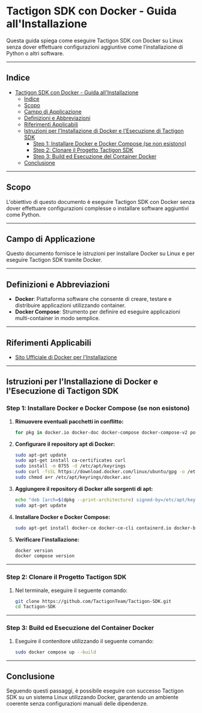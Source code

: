# Tactigon SDK con Docker - Guida all'Installazione

Questa guida spiega come eseguire Tactigon SDK con Docker su Linux senza dover effettuare configurazioni aggiuntive come l’installazione di Python o altri software.

---

## Indice
- [Tactigon SDK con Docker - Guida all'Installazione](#tactigon-sdk-con-docker---guida-allinstallazione)
  - [Indice](#indice)
  - [Scopo](#scopo)
  - [Campo di Applicazione](#campo-di-applicazione)
  - [Definizioni e Abbreviazioni](#definizioni-e-abbreviazioni)
  - [Riferimenti Applicabili](#riferimenti-applicabili)
  - [Istruzioni per l'Installazione di Docker e l'Esecuzione di Tactigon SDK](#istruzioni-per-linstallazione-di-docker-e-lesecuzione-di-tactigon-sdk)
    - [Step 1: Installare Docker e Docker Compose (se non esistono)](#step-1-installare-docker-e-docker-compose-se-non-esistono)
    - [Step 2: Clonare il Progetto Tactigon SDK](#step-2-clonare-il-progetto-tactigon-sdk)
    - [Step 3: Build ed Esecuzione del Container Docker](#step-3-build-ed-esecuzione-del-container-docker)
  - [Conclusione](#conclusione)

---

## Scopo
L'obiettivo di questo documento è eseguire Tactigon SDK con Docker senza dover effettuare configurazioni complesse o installare software aggiuntivi come Python.

---

## Campo di Applicazione
Questo documento fornisce le istruzioni per installare Docker su Linux e per eseguire Tactigon SDK tramite Docker.

---

## Definizioni e Abbreviazioni
- **Docker**: Piattaforma software che consente di creare, testare e distribuire applicazioni utilizzando container.  
- **Docker Compose**: Strumento per definire ed eseguire applicazioni multi-container in modo semplice.

---

## Riferimenti Applicabili
- [Sito Ufficiale di Docker per l'Installazione](https://docs.docker.com/get-docker/)

---

## Istruzioni per l'Installazione di Docker e l'Esecuzione di Tactigon SDK

### Step 1: Installare Docker e Docker Compose (se non esistono)

1. **Rimuovere eventuali pacchetti in conflitto:**

   ```bash
   for pkg in docker.io docker-doc docker-compose docker-compose-v2 podman-docker containerd runc; do sudo apt-get remove $pkg; done
   ```

2. **Configurare il repository apt di Docker:**

   ```bash
   sudo apt-get update
   sudo apt-get install ca-certificates curl
   sudo install -m 0755 -d /etc/apt/keyrings
   sudo curl -fsSL https://download.docker.com/linux/ubuntu/gpg -o /etc/apt/keyrings/docker.asc
   sudo chmod a+r /etc/apt/keyrings/docker.asc
   ```

3. **Aggiungere il repository di Docker alle sorgenti di apt:**

   ```bash
   echo "deb [arch=$(dpkg --print-architecture) signed-by=/etc/apt/keyrings/docker.asc] https://download.docker.com/linux/ubuntu $(. /etc/os-release && echo "$VERSION_CODENAME") stable" | sudo tee /etc/apt/sources.list.d/docker.list > /dev/null
   sudo apt-get update
   ```

4. **Installare Docker e Docker Compose:**

   ```bash
   sudo apt-get install docker-ce docker-ce-cli containerd.io docker-buildx-plugin docker-compose-plugin
   ```

5. **Verificare l'installazione:**

   ```bash
   docker version
   docker compose version
   ```

---

### Step 2: Clonare il Progetto Tactigon SDK
  
1. Nel terminale, eseguire il seguente comando:

   ```bash
   git clone https://github.com/TactigonTeam/Tactigon-SDK.git
   cd Tactigon-SDK
   ```


---

### Step 3: Build ed Esecuzione del Container Docker

1. Eseguire il contenitore utilizzando il seguente comando:

   ```bash
   sudo docker compose up --build
   ```

---

## Conclusione
Seguendo questi passaggi, è possibile eseguire con successo Tactigon SDK su un sistema Linux utilizzando Docker, garantendo un ambiente coerente senza configurazioni manuali delle dipendenze.
